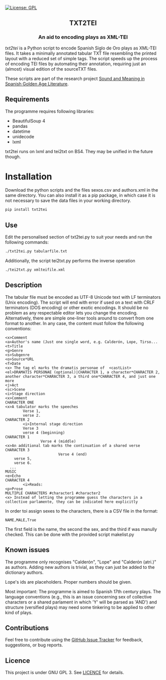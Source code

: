[![License: GPL](https://img.shields.io/github/license/fsanzl/txt2tei)](https://opensource.org/licenses/GPL-3.0)
<!--- [![Version: 1.0.2](https://img.shields.io/github/v/release/fsanzl/txt2tei?include_prereleases)](https://pypi.org/project/txt2tei/)
# [![Python versions: 3.5, 3.6, 3.7, 3.8, 3.9](https://img.shields.io/pypi/pyversions/txt2tei)](https://pypi.org/project/txt2tei/) -->

<h2 align="center">TXT2TEI</h2>
<h3 align="center">An aid to encoding plays as XML-TEI</h2>


*txt2tei*  is a Python script to encode Spanish Siglo de Oro plays as XML-TEI files. It takes a minimally annotated tabular TXT file resembling the printed layout with a reduced set of simple tags. The script speeds up the process of encoding TEI files by automating their annotation, requiring just an (almost) visual edition of the sourceTXT files.

These scripts are part of the research project [Sound and Meaning in Spanish Golden Age Literature](https://soundandmeaning.univie.ac.at/).

## Requirements

The programme requires following libraries:

* BeautifulSoup 4
* pandas
* datetime
* unidecode
* lxml

txt2tei runs on lxml and tei2txt on BS4. They may be unified in the future though. 


# Installation

Download the python scripts and the files sexos.csv and authors.xml in the same directory. You can also install it as a pip package, in which case it is not necessary to save the data files in your working directory. 

```bash
pip install txt2tei
```

## Use

Edit the personalised section of txt2tei.py to suit your needs and run the following commands:

```bash
./txt2tei.py tabularfile.txt
```

Additionally, the script tei2txt.py performs the inverse operation
```bash
./tei2txt.py xmlteifile.xml
```

## Description

The tabular file must be encoded as UTF-8 Unicode text with LF terminators (Unix encoding). The script will end with error if used on a text with CRLF terminators (DOS encoding) or other exotic encodings. It should be no problem as any respectable editor lets you change  the encoding. Alternatively, there are simple one-liner tools around to convert from one format to another. In any case, the content must follow the following conventions:
```
<x>Comment
<a>Author's name (Just one single word, e.g. Calderón, Lope, Tirso...
<t>Title
<g>Genre
<s>Subgenre
<o>Source*URL
<f>Date
<x> The tag el marks the dramatis personae of  <castList>
<el>DRAMATIS PERSONAE (optional)|CHARACTER 1, a character*CHARACTER 2, another character*CHARACTER 3, a third one*CHARACTER 4, and just one more
<j>Act
<sc>Scene
<i>Stage direction
<x>Comment
CHARACTER ONE
<x>A tabulator marks the speeches
        Verse 1,
        verse 2.
CHARACTER 2
        <i>Internal stage direction
        Verse 3
        verse 4 (beginning)
CHARACTER 1
                Verse 4 (middle)
<x>An additional tab marks the continuation of a shared verse
CHARACTER 3
                        Verse 4 (end)
    verse 5,
    verse 6.
  ...
MUSIC
<e>Echo
CHARACTER 4
        <i>Reads:
<p>Prose
MULTIPLE CHARACTERS #character1 #character2
<x> Instead of letting the programme guess the characters in a collective parlamente, they can be indicated here explicitly
```

In order toi assign sexes to the characters, there is a CSV file in the format:

```csv
NAME,MALE,True
```

The first field is the name, the second the sex, and the third if was manully checked. This can be done with the provided script makelist.py

## Known issues

The programme only recognises "Calderón", "Lope" and "Calderón (atri.)" as authors. Adding new authors is trivial, as they can just be added to the dictionary authors.

Lope's ids are placeholders. Proper numbers should be given.

Most important: The programme is aimed to Spanish 17th century plays. The language conventions (e.g., this is an issue concerning sex of collective characters or a shared parlament in which 'Y' will be parsed as 'AND') and structure (versified plays) may need some tinkering to be applied to other kind of plays.


## Contributions

Feel free to contribute using the [GitHub Issue Tracker](https://github.com/fsanzl/txt2tei/issues) for feedback, suggestions, or bug reports.


## Licence

This project is under GNU GPL 3. See [LICENCE](https://github.com/fsanzl/txt2tei/LICENSE) for details.

